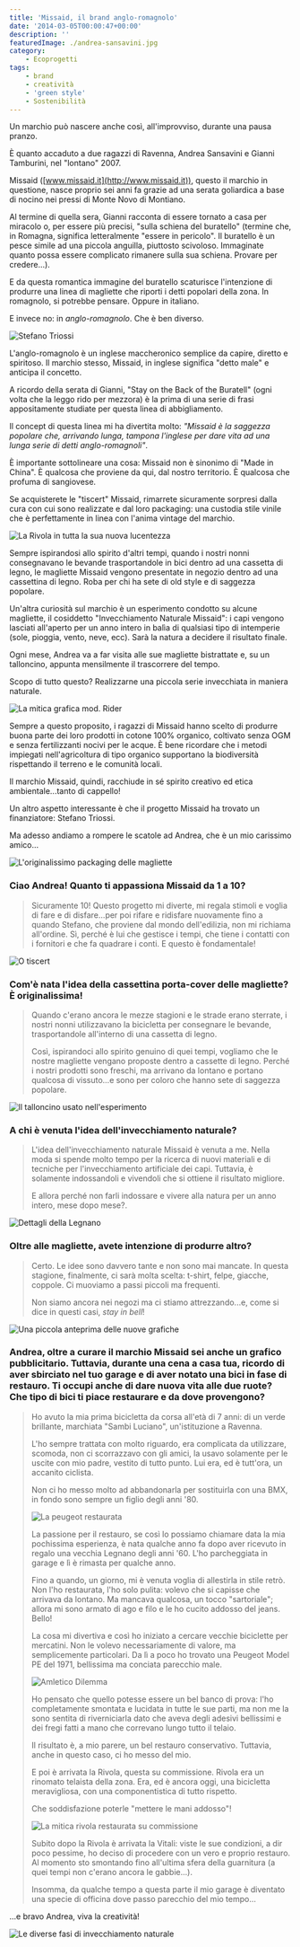 ```yaml
---
title: 'Missaid, il brand anglo-romagnolo'
date: '2014-03-05T00:00:47+00:00'
description: ''
featuredImage: ./andrea-sansavini.jpg
category:
    - Ecoprogetti
tags:
    - brand
    - creatività
    - 'green style'
    - Sostenibilità
---
```


Un marchio può nascere anche così, all'improvviso, durante una pausa pranzo.

È quanto accaduto a due ragazzi di Ravenna, Andrea Sansavini e Gianni Tamburini, nel "lontano" 2007.

Missaid ([www.missaid.it](http://www.missaid.it)), questo il marchio in questione, nasce proprio sei anni fa grazie ad una serata goliardica a base di nocino nei pressi di Monte Novo di Montiano.

Al termine di quella sera, Gianni racconta di essere tornato a casa per miracolo o, per essere più precisi, "sulla schiena del buratello" (termine che, in Romagna, significa letteralmente "essere in pericolo". Il buratello è un pesce simile ad una piccola anguilla, piuttosto scivoloso. Immaginate quanto possa essere complicato rimanere sulla sua schiena. Provare per credere...).

E da questa romantica immagine del buratello scaturisce l'intenzione di produrre una linea di magliette che riporti i detti popolari della zona. In romagnolo, si potrebbe pensare. Oppure in italiano.

E invece no: in *anglo-romagnolo*. Che è ben diverso.

![Stefano Triossi](../stefano-triossi.jpg)

L'anglo-romagnolo è un inglese maccheronico semplice da capire, diretto e spiritoso. Il marchio stesso, Missaid, in inglese significa "detto male" e anticipa il concetto.

A ricordo della serata di Gianni, "Stay on the Back of the Buratell" (ogni volta che la leggo rido per mezzora) è la prima di una serie di frasi appositamente studiate per questa linea di abbigliamento.

Il concept di questa linea mi ha divertita molto: *"Missaid è la saggezza popolare che, arrivando lunga, tampona l'inglese per dare vita ad una lunga serie di detti anglo-romagnoli"*.

È importante sottolineare una cosa: Missaid non è sinonimo di "Made in China". È qualcosa che proviene da qui, dal nostro territorio. È qualcosa che profuma di sangiovese.

Se acquisterete le "tiscert" Missaid, rimarrete sicuramente sorpresi dalla cura con cui sono realizzate e dal loro packaging: una custodia stile vinile che è perfettamente in linea con l'anima vintage del marchio.

![La Rivola in tutta la sua nuova lucentezza](./la-rivola-in-tutta-la-sua-nuova-lucentezza.jpg)

Sempre ispirandosi allo spirito d'altri tempi, quando i nostri nonni consegnavano le bevande trasportandole in bici dentro ad una cassetta di legno, le magliette Missaid vengono presentate in negozio dentro ad una cassettina di legno. Roba per chi ha sete di old style e di saggezza popolare.

Un'altra curiosità sul marchio è un esperimento condotto su alcune magliette, il cosiddetto "Invecchiamento Naturale Missaid": i capi vengono lasciati all'aperto per un anno intero in balìa di qualsiasi tipo di intemperie (sole, pioggia, vento, neve, ecc). Sarà la natura a decidere il risultato finale.

Ogni mese, Andrea va a far visita alle sue magliette bistrattate e, su un talloncino, appunta mensilmente il trascorrere del tempo.

Scopo di tutto questo? Realizzarne una piccola serie invecchiata in maniera naturale.

![La mitica grafica mod. Rider](./la-mitica-grafica-mod-rider.jpg)

Sempre a questo proposito, i ragazzi di Missaid hanno scelto di produrre buona parte dei loro prodotti in cotone 100% organico, coltivato senza OGM e senza fertilizzanti nocivi per le acque. È bene ricordare che i metodi impiegati nell'agricoltura di tipo organico supportano la biodiversità rispettando il terreno e le comunità locali.

Il marchio Missaid, quindi, racchiude in sé spirito creativo ed etica ambientale...tanto di cappello!

Un altro aspetto interessante è che il progetto Missaid ha trovato un finanziatore: Stefano Triossi.

Ma adesso andiamo a rompere le scatole ad Andrea, che è un mio carissimo amico...

![L'originalissimo packaging delle magliette](./loriginalissimo-packaging-delle-magliette.jpg)

### Ciao Andrea! Quanto ti appassiona Missaid da 1 a 10?

> Sicuramente 10! Questo progetto mi diverte, mi regala stimoli e voglia di fare e di disfare...per poi rifare e ridisfare nuovamente fino a quando Stefano, che proviene dal mondo dell'edilizia, non mi richiama all'ordine. Sì, perché è lui che gestisce i tempi, che tiene i contatti con i fornitori e che fa quadrare i conti. E questo è fondamentale!

![O tiscert](./o-tiscert.jpg)

### Com'è nata l'idea della cassettina porta-cover delle magliette? È originalissima!

> Quando c'erano ancora le mezze stagioni e le strade erano sterrate, i nostri nonni utilizzavano la bicicletta per consegnare le bevande, trasportandole all'interno di una cassetta di legno.
> 
> Così, ispirandoci allo spirito genuino di quei tempi, vogliamo che le nostre magliette vengano proposte dentro a cassette di legno. Perché i nostri prodotti sono freschi, ma arrivano da lontano e portano qualcosa di vissuto...e sono per coloro che hanno sete di saggezza popolare.

![Il talloncino usato nell'esperimento](./il-talloncino-usato-nellesperimento.jpg)

### A chi è venuta l'idea dell'invecchiamento naturale?

> L'idea dell'invecchiamento naturale Missaid è venuta a me. Nella moda si spende molto tempo per la ricerca di nuovi materiali e di tecniche per l'invecchiamento artificiale dei capi. Tuttavia, è solamente indossandoli e vivendoli che si ottiene il risultato migliore.
> 
> E allora perché non farli indossare e vivere alla natura per un anno intero, mese dopo mese?.

![Dettagli della Legnano](./dettagli-della-legnano.jpg)

### Oltre alle magliette, avete intenzione di produrre altro?

> Certo. Le idee sono davvero tante e non sono mai mancate. In questa stagione, finalmente, ci sarà molta scelta: t-shirt, felpe, giacche, coppole. Ci muoviamo a passi piccoli ma frequenti.
> 
> Non siamo ancora nei negozi ma ci stiamo attrezzando...e, come si dice in questi casi, *stay in bell*!

![Una piccola anteprima delle nuove grafiche](./una-piccola-anteprima-delle-nuove-grafiche.jpg)

### Andrea, oltre a curare il marchio Missaid sei anche un grafico pubblicitario. Tuttavia, durante una cena a casa tua, ricordo di aver sbirciato nel tuo garage e di aver notato una bici in fase di restauro. Ti occupi anche di dare nuova vita alle due ruote? Che tipo di bici ti piace restaurare e da dove provengono?

> Ho avuto la mia prima bicicletta da corsa all'età di 7 anni: di un verde brillante, marchiata "Sambi Luciano", un'istituzione a Ravenna.
> 
> L'ho sempre trattata con molto riguardo, era complicata da utilizzare, scomoda, non ci scorrazzavo con gli amici, la usavo solamente per le uscite con mio padre, vestito di tutto punto. Lui era, ed è tutt'ora, un accanito ciclista.
> 
> Non ci ho messo molto ad abbandonarla per sostituirla con una BMX, in fondo sono sempre un figlio degli anni '80.
> 
> ![La peugeot restaurata](./la-peugeot-restaurata.jpg)
> 
> La passione per il restauro, se così lo possiamo chiamare data la mia pochissima esperienza, è nata qualche anno fa dopo aver ricevuto in regalo una vecchia Legnano degli anni '60. L'ho parcheggiata in garage e lì è rimasta per qualche anno.
> 
> Fino a quando, un giorno, mi è venuta voglia di allestirla in stile retrò. Non l'ho restaurata, l'ho solo pulita: volevo che si capisse che arrivava da lontano. Ma mancava qualcosa, un tocco "sartoriale"; allora mi sono armato di ago e filo e le ho cucito addosso del jeans. Bello!
> 
> La cosa mi divertiva e così ho iniziato a cercare vecchie biciclette per mercatini. Non le volevo necessariamente di valore, ma semplicemente particolari. Da lì a poco ho trovato una Peugeot Model PE del 1971, bellissima ma conciata parecchio male.
> 
> ![Amletico Dilemma](./amletico-dilemma-t-shirt.jpg)
> 
> Ho pensato che quello potesse essere un bel banco di prova: l'ho completamente smontata e lucidata in tutte le sue parti, ma non me la sono sentita di riverniciarla dato che aveva degli adesivi bellissimi e dei fregi fatti a mano che correvano lungo tutto il telaio.
> 
> Il risultato è, a mio parere, un bel restauro conservativo. Tuttavia, anche in questo caso, ci ho messo del mio.
> 
> E poi è arrivata la Rivola, questa su commissione. Rivola era un rinomato telaista della zona. Era, ed è ancora oggi, una bicicletta meravigliosa, con una componentistica di tutto rispetto.
> 
> Che soddisfazione poterle "mettere le mani addosso"!
>
> ![La mitica rivola restaurata su commissione](./la-mitica-rivola-restaurata-su-commissione.jpg)
> 
> Subito dopo la Rivola è arrivata la Vitali: viste le sue condizioni, a dir poco pessime, ho deciso di procedere con un vero e proprio restauro. Al momento sto smontando fino all'ultima sfera della guarnitura (a quei tempi non c'erano ancora le gabbie...).
> 
> Insomma, da qualche tempo a questa parte il mio garage è diventato una specie di officina dove passo parecchio del mio tempo...

...e bravo Andrea, viva la creatività!

![Le diverse fasi di invecchiamento naturale](./le-diverse-fasi-di-invecchiamento-naturale.jpg)
